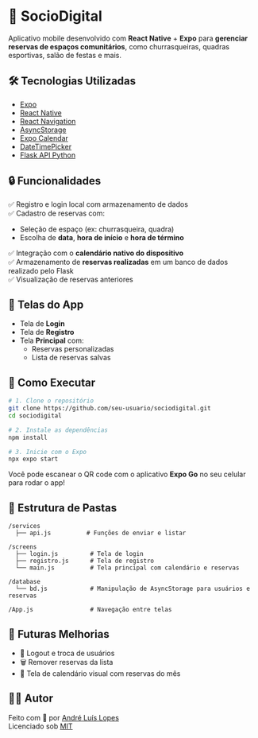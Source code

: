 # 📱 SocioDigital

Aplicativo mobile desenvolvido com **React Native** + **Expo** para **gerenciar reservas de espaços comunitários**, como churrasqueiras, quadras esportivas, salão de festas e mais.

## 🛠 Tecnologias Utilizadas

- [Expo](https://expo.dev/)
- [React Native](https://reactnative.dev/)
- [React Navigation](https://reactnavigation.org/)
- [AsyncStorage](https://docs.expo.dev/versions/latest/sdk/async-storage/)
- [Expo Calendar](https://docs.expo.dev/versions/latest/sdk/calendar/)
- [DateTimePicker](https://github.com/react-native-datetimepicker/datetimepicker)
- [Flask API Python](https://flask.palletsprojects.com/en/stable/)

## 🔒 Funcionalidades

✅ Registro e login local com armazenamento de dados  
✅ Cadastro de reservas com:
- Seleção de espaço (ex: churrasqueira, quadra)
- Escolha de **data**, **hora de início** e **hora de término**

✅ Integração com o **calendário nativo do dispositivo**  
✅ Armazenamento de **reservas realizadas** em um banco de dados realizado pelo Flask  
✅ Visualização de reservas anteriores


## 📸 Telas do App

- Tela de **Login**
- Tela de **Registro**
- Tela **Principal** com:
  - Reservas personalizadas
  - Lista de reservas salvas

## 🚀 Como Executar

```bash
# 1. Clone o repositório
git clone https://github.com/seu-usuario/sociodigital.git
cd sociodigital

# 2. Instale as dependências
npm install

# 3. Inicie com o Expo
npx expo start
```

Você pode escanear o QR code com o aplicativo **Expo Go** no seu celular para rodar o app!

## 📂 Estrutura de Pastas

```
/services
  ├── api.js          # Funções de enviar e listar

/screens
  ├── login.js         # Tela de login
  ├── registro.js      # Tela de registro
  └── main.js          # Tela principal com calendário e reservas

/database
  └── bd.js            # Manipulação de AsyncStorage para usuários e reservas

/App.js                # Navegação entre telas
```

## 📌 Futuras Melhorias

- 🔁 Logout e troca de usuários
- 🗑 Remover reservas da lista
- 📅 Tela de calendário visual com reservas do mês

## 🧑‍💻 Autor

Feito com 💙 por [André Luís Lopes](https://github.com/AndreLuisLopes)  
Licenciado sob [MIT](LICENSE)

